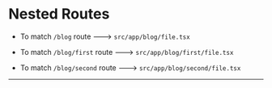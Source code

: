 # Nested Routes
- To match `/blog` route ---> `src/app/blog/file.tsx`

- To match `/blog/first` route ---> `src/app/blog/first/file.tsx`

- To match `/blog/second` route ---> `src/app/blog/second/file.tsx`

---
